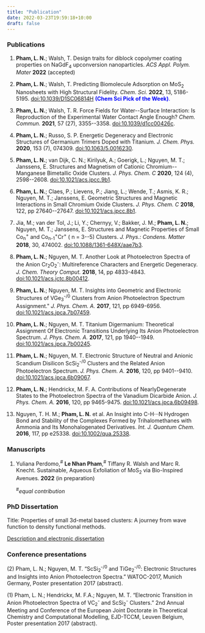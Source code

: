 ```yaml
---
title: "Publication"
date: 2022-03-23T19:59:18+10:00
draft: false
---
```


### Publications

1. **Pham, L. N.**; Walsh, T. Design traits for diblock copolymer coating
   properties on NaGdF<sub>4</sub> upconversion nanoparticles.  *ACS Appl. Polym. Mater* **2022** (accepted)

2. **Pham, L. N.**; Walsh, T. Predicting Biomolecule Adsorption on
   MoS<sub>2</sub> Nanosheets with High Structural Fidelity. *Chem. Sci.*
   **2022**, 13, 5186-5195. [doi:10.1039/D1SC06814H](https://doi.org/10.1039/D1SC06814H) <span
   style="color:blue">**(Chem Sci Pick of the Week)**.</span>

3. **Pham, L. N.**; Walsh, T. R. Force Fields for Water--Surface Interaction:
   Is Reproduction of the Experimental Water Contact Angle Enough? *Chem.
   Commun.* **2021**, 57 (27), 3355--3358.
   [doi:10.1039/d1cc00426c](https://doi.org/10.1039/D1CC00426C).

4. **Pham, L. N.**; Russo, S. P. Energetic Degeneracy and Electronic Structures
   of Germanium Trimers Doped with Titanium. *J. Chem. Phys.* **2020**, 153
   (7), 074309. [doi:10.1063/5.0016230](https://doi.org/10.1063/5.0016230).

5. **Pham, L. N.**; van Dijk, C. N.; Kirilyuk, A.; Goerigk, L.; Nguyen, M. T.;
   Janssens, E. Structures and Magnetism of Cationic Chromium--Manganese
   Bimetallic Oxide Clusters. *J. Phys. Chem. C* **2020**, 124 (4), 2598--2608.
   [doi:10.1021/acs.jpcc.9b1](https://doi.org/10.1021/acs.jpcc.9b10075).

6. **Pham, L. N.**; Claes, P.; Lievens, P.; Jiang, L.; Wende, T.; Asmis, K. R.;
   Nguyen, M. T.; Janssens, E. Geometric Structures and Magnetic Interactions
   in Small Chromium Oxide Clusters. *J. Phys. Chem. C* **2018**, 122, pp
   27640--27647.
   [doi:10.1021/acs.jpcc.8b1](https://pubs.acs.org/doi/abs/10.1021/acs.jpcc.8b10035).

7. Jia, M.; van der Tol, J.; Li, Y.; Chernyy, V.; Bakker, J. M.; **Pham, L.
   N.**; Nguyen, M. T.; Janssens, E. Structures and Magnetic Properties of
   Small Co<sub>n</sub><sup>+</sup> and
   Co<sub>n-1</sub><sup>+</sup>Cr<sup>+</sup> ( n = 3--5) Clusters. *J. Phys.:
   Condens. Matter* **2018**, 30, 474002.
   [doi:10.1088/1361-648X/aae7b3](https://iopscience.iop.org/article/10.1088/1361-648X/aae7b3/meta).

8. **Pham, L. N.**; Nguyen, M. T. Another Look at Photoelectron Spectra of the
   Anion Cr<sub>2</sub>O<sub>2</sub><sup>-</sup>: Multireference Characters and
   Energetic Degeneracy. *J. Chem. Theory Comput.* **2018**, 14, pp 4833-4843.
   [doi:10.1021/acs.jctc.8b00412](https://doi.org/10.1021/acs.jctc.8b00412).

9. **Pham, L. N.**; Nguyen, M. T. Insights into Geometric and Electronic
   Structures of VGe<sub>3</sub><sup>-/0</sup> Clusters from Anion
   Photoelectron Spectrum Assignment." *J. Phys. Chem. A.* **2017**, 121, pp
   6949-6956.
   [doi:10.1021/acs.jpca.7b07459](https://pubs.acs.org/doi/abs/10.1021/acs.jpca.7b07459).

10. **Pham, L. N.**; Nguyen, M. T. Titanium Digermanium: Theoretical Assignment
      Of Electronic Transitions Underlying Its Anion Photoelectron Spectrum. *J.
      Phys. Chem. A.* **2017**, 121, pp 1940--1949.
      [doi:10.1021/acs.jpca.7b00245](https://pubs.acs.org/doi/abs/10.1021/acs.jpca.7b00245).

11. **Pham, L. N.**; Nguyen, M. T. Electronic Structure of Neutral and Anionic
    Scandium Disilicon ScSi<sub>2</sub><sup>-/0</sup> Clusters and the Related
    Anion Photoelectron Spectrum. *J. Phys. Chem. A.* **2016**, 120, pp
    9401--9410.
    [doi:10.1021/acs.jpca.6b09067](https://pubs.acs.org/doi/abs/10.1021/acs.jpca.6b09067).

12. **Pham, L. N.**; Hendrickx, M. F. A. Contributions of NearlyDegenerate
    States to the Photoelectron Spectra of the Vanadium Dicarbide Anion. *J.
    Phys. Chem. A.* **2016**, 120, pp 9465-9475.
    [doi:10.1021/acs.jpca.6b09498](https://pubs.acs.org/doi/abs/10.1021/acs.jpca.6b09498).

13. Nguyen, T. H. M.; **Pham, L. N.** et al. An Insight into C-H···N Hydrogen
     Bond and Stability of the Complexes Formed by Trihalomethanes with Ammonia
     and Its Monohalogenated Derivatives. *Int. J. Quantum Chem.* **2016**, 117,
     pp e25338.
     [doi:10.1002/qua.25338](https://onlinelibrary.wiley.com/doi/abs/10.1002/qua.25338).

### Manuscripts

1. Yuliana Perdomo,<sup>#</sup> **Le Nhan Pham**,<sup>#</sup> Tiffany R. Walsh and Marc R. Knecht. Sustainable, Aqueous Exfoliation of MoS<sub>2</sub> via Bio-Inspired Avenues. **2022** (in preparation)

   <sup>#</sup>*equal contribution* 

### PhD Dissertation

Title: Properties of small 3d-metal based clusters: A journey from wave function
to density functional methods.

[Description and electronic dissertation](https://limo.libis.be/primo-explore/fulldisplay?docid=LIRIAS2821608&context=L&vid=Lirias&search_scope=Lirias&tab=default_tab&lang=en_US&fromSitemap=1
"Dissertation")

### Conference presentations

(2) Pham, L. N.; Nguyen, M. T. “ScSi<sub>2</sub><sup>-/0</sup> and
TiGe<sub>2</sub><sup>-/0</sup>: Electronic Structures and Insights into Anion
Photoelectron Spectra.” WATOC-2017, Munich Germany, Poster presentation 2017
(abstract).

(1) Pham, L. N.; Hendrickx, M. F.A.; Nguyen, M. T. “Electronic Transition in
Anion Photoelectron Spectra of VC<sub>2</sub><sup>-</sup> and
ScSi<sub>2</sub><sup>-</sup> Clusters.” 2nd Annual Meeting and Conference of the
European Joint Doctorate in Theoretical Chemistry and Computational Modelling,
EJD-TCCM, Leuven Belgium, Poster presentation 2017 (abstract). 